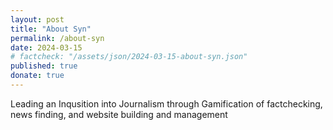 ```yaml
---
layout: post
title: "About Syn"
permalink: /about-syn
date: 2024-03-15
# factcheck: "/assets/json/2024-03-15-about-syn.json"
published: true
donate: true
---
```

Leading an Inqusition into Journalism through Gamification of factchecking, news finding, and website building and management